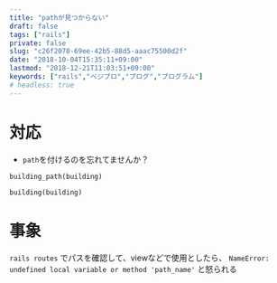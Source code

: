 ```yaml
---
title: "pathが見つからない"
draft: false
tags: ["rails"]
private: false
slug: "c26f2070-69ee-42b5-88d5-aaac75500d2f"
date: "2018-10-04T15:35:11+09:00"
lastmod: "2018-12-21T11:03:51+09:00"
keywords: ["rails","ベジプロ","プログ","プログラム"]
# headless: true
---
```


# 対応
* `path`を付けるのを忘れてませんか？

```:正解
building_path(building)
```

```:間違い
building(building)
```

# 事象
`rails routes` でパスを確認して、viewなどで使用としたら、 `NameError: undefined local variable or method 'path_name'` と怒られる
